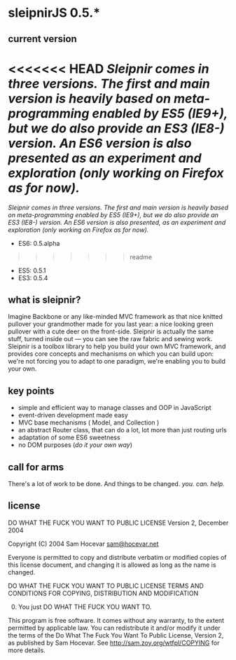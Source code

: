 # sleipnirJS 0.5.*

## current version
<<<<<<< HEAD
*Sleipnir comes in three versions. The first and main version is heavily based on meta-programming enabled by ES5 (IE9+), but we do also provide an ES3 (IE8-) version. An ES6 version is also presented as an experiment and exploration (only working on Firefox as for now).*
=======
*Sleipnir comes in three versions. The first and main version is heavily based on meta-programming enabled by ES5 (IE9+), but we do also provide an ES3 (IE8-) version. An ES6 version is also presented, as an experiment and exploration (only working on Firefox as for now).*
- ES6: 0.5.alpha
>>>>>>> readme
- ES5: 0.5.1
- ES3: 0.5.4

## what is sleipnir?

Imagine Backbone or any like-minded MVC framework as that nice knitted pullover your grandmother made for you last year: a nice looking green pullover with a cute deer on the front-side. Sleipnir is actually the same stuff, turned inside out — you can see the raw fabric and sewing work.
Sleipnir is a toolbox library to help you build your own MVC framework, and provides core concepts and mechanisms on which you can build upon: we're not forcing you to adapt to one paradigm, we're enabling you to build your own.

## key points
- simple and efficient way to manage classes and OOP in JavaScript
- event-driven development made easy
- MVC base mechanisms ( Model, and Collection )
- an abstract Router class, that can do a lot, lot more than just routing urls
- adaptation of some ES6 sweetness
- no DOM purposes (*do it your own way*)

## call for arms
There's a lot of work to be done. And things to be changed. *you. can. help.*

## license

DO WHAT THE FUCK YOU WANT TO PUBLIC LICENSE 
Version 2, December 2004 

Copyright (C) 2004 Sam Hocevar <sam@hocevar.net> 

Everyone is permitted to copy and distribute verbatim or modified 
copies of this license document, and changing it is allowed as long 
as the name is changed.

DO WHAT THE FUCK YOU WANT TO PUBLIC LICENSE 
TERMS AND CONDITIONS FOR COPYING, DISTRIBUTION AND MODIFICATION 

0. You just DO WHAT THE FUCK YOU WANT TO.

This program is free software. It comes without any warranty, to
the extent permitted by applicable law. You can redistribute it
and/or modify it under the terms of the Do What The Fuck You Want
To Public License, Version 2, as published by Sam Hocevar. See
http://sam.zoy.org/wtfpl/COPYING for more details.
